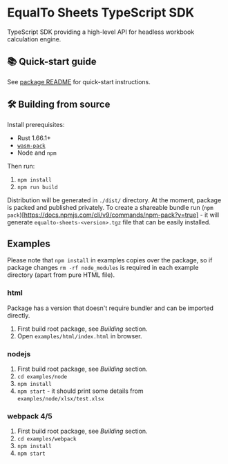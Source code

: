 # EqualTo Sheets TypeScript SDK

TypeScript SDK providing a high-level API for headless workbook calculation engine.

## 📚 Quick-start guide

See [package README](../README.md) for quick-start instructions.

## 🛠️ Building from source

Install prerequisites:

- Rust 1.66.1+
- [`wasm-pack`](https://github.com/rustwasm/wasm-pack)
- Node and `npm`

Then run:

1. `npm install`
2. `npm run build`

Distribution will be generated in `./dist/` directory. At the moment, package is packed and
published privately. To create a shareable bundle run
(`npm pack`)[https://docs.npmjs.com/cli/v9/commands/npm-pack?v=true] -
it will generate `equalto-sheets-<version>.tgz` file that can be easily installed.

## Examples

Please note that `npm install` in examples copies over the package, so if package changes
`rm -rf node_modules` is required in each example directory (apart from pure HTML file).

### html

Package has a version that doesn't require bundler and can be imported directly.

1. First build root package, see _Building_ section.
2. Open `examples/html/index.html` in browser.

### nodejs

1. First build root package, see _Building_ section.
2. `cd examples/node`
3. `npm install`
4. `npm start` - it should print some details from `examples/node/xlsx/test.xlsx`

### webpack 4/5

1. First build root package, see _Building_ section.
2. `cd examples/webpack`
3. `npm install`
4. `npm start`
